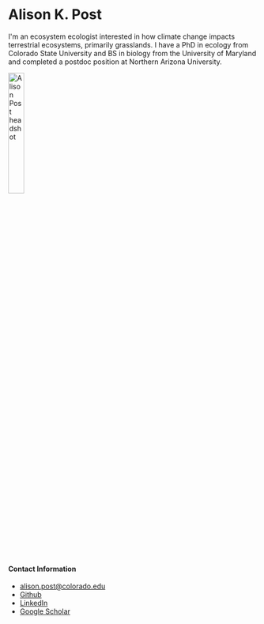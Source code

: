 # Alison K. Post
I'm an ecosystem ecologist interested in how climate change impacts terrestrial ecosystems, primarily grasslands. I have a PhD in ecology from Colorado State University and BS in biology from the University of Maryland and completed a postdoc position at Northern Arizona University. 

<img 
  src="https://earthlab.colorado.edu/sites/default/files/styles/square_med/public/media/image/APost_Headshot2.jpg?itok=uhFsWBfr" 
  alt="Alison Post headshot" 
  width="25%">

#### Contact Information
* alison.post@colorado.edu
* [Github](https://github.com/akpost21)
* [LinkedIn](https://www.linkedin.com/in/alison-post-a0b1518a/)
* [Google Scholar](https://scholar.google.com/citations?user=-6UNrNYAAAAJ&hl=en)


